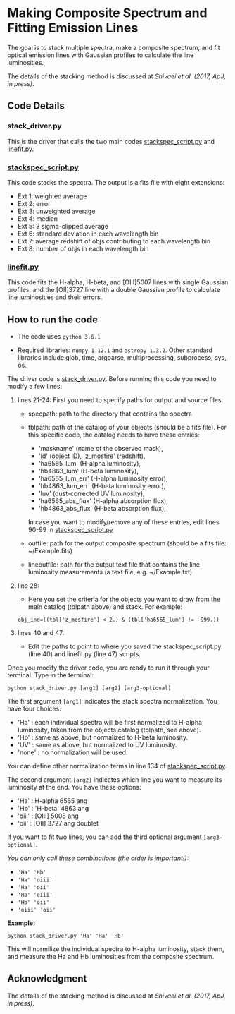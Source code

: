 # Making Composite Spectrum and Fitting Emission Lines

The goal is to stack multiple spectra, make a composite spectrum, and fit optical emission lines with Gaussian profiles to calculate the line luminosities. 

The details of the stacking method is discussed at *Shivaei et al. (2017, ApJ, in press)*.

## Code Details

### stack_driver.py

This is the driver that calls the two main codes [stackspec_script.py](#stackspec_scriptpy) and [linefit.py](#linefitpy).

### [stackspec_script.py](#stackspec_scriptpy)

This code stacks the spectra. The output is a fits file with eight extensions:

* Ext 1: weighted average
* Ext 2: error
* Ext 3: unweighted average
* Ext 4: median
* Ext 5: 3 sigma-clipped average
* Ext 6: standard deviation in each wavelength bin
* Ext 7: average redshift of objs contributing to each wavelength bin
* Ext 8: number of objs in each wavelength bin

### [linefit.py](#linefitpy)

This code fits the H-alpha, H-beta, and [OIII]5007 lines with single Gaussian profiles, and the [OII]3727 line with a double Gaussian profile to calculate line luminosities and their errors.

## How to run the code

* The code uses `python 3.6.1`

* Required libraries: `numpy 1.12.1` and `astropy 1.3.2`. Other standard libraries include glob, time, argparse, multiprocessing, subprocess, sys, os.

The driver code is [stack_driver.py](#stack_driverpy). Before running this code you need to modify a few lines:

1. lines 21-24: First you need to specify paths for output and source files
	* specpath: path to the directory that contains the spectra
	* tblpath: path of the catalog of your objects (should be a fits file). For this specific code, the catalog needs to have these entries: 
		* 'maskname' (name of the observed mask), 
		* 'id' (object ID), 'z_mosfire' (redshift), 
		* 'ha6565_lum' (H-alpha luminosity), 
		* 'hb4863_lum' (H-beta luminosity), 
		* 'ha6565_lum_err' (H-alpha luminosity error), 
		* 'hb4863_lum_err' (H-beta luminosity error), 
		* 'luv' (dust-corrected UV luminosity), 
		* 'ha6565_abs_flux' (H-alpha absorption flux), 
		* 'hb4863_abs_flux' (H-beta absorption flux),
		
		In case you want to modify/remove any of these entries, edit lines 90-99 in [stackspec_script.py](#stackspec_scriptpy)
        
   	* outfile: path for the output composite spectrum (should be a fits file: ~/Example.fits)
   	* lineoutfile: path for the output text file that contains the line luminosity measurements (a text file, e.g. ~/Example.txt)

2. line 28:
	* Here you set the criteria for the objects you want to draw from the main catalog (tblpath above) and stack. For example:
	
    ```
    obj_ind=((tbl['z_mosfire'] < 2.) & (tbl['ha6565_lum'] != -999.))
    ```
    
3. lines 40 and 47:
	* Edit the paths to point to where you saved the stackspec_script.py (line 40) and linefit.py (line 47) scripts.


Once you modify the driver code, you are ready to run it through your terminal. Type in the terminal:

```
python stack_driver.py [arg1] [arg2] [arg3-optional]
```

The first argument `[arg1]` indicates the stack spectra normalization. You have four choices: 

* 'Ha' : each individual spectra will be first normalized to H-alpha luminosity, taken from the objects catalog (tblpath, see above).
* 'Hb' : same as above, but normalized to H-beta luminosity.
* 'UV' : same as above, but normalized to UV luminosity.
*  'none' : no normalization will be used.

You can define other normalization terms in line 134 of [stackspec_script.py](#stackspec_scriptpy).

The second argument `[arg2]` indicates which line you want to measure its luminosity at the end. You have these options: 
* 'Ha' : H-alpha 6565 ang 
* 'Hb' : 'H-beta' 4863 ang
* 'oiii' : [OIII] 5008 ang
* 'oii' : [OII] 3727 ang doublet

If you want to fit two lines, you can add the third optional argument `[arg3-optional]`.

*You can only call these combinations (the order is important!):*

* `'Ha' 'Hb'`
* `'Ha' 'oiii'`
* `'Ha' 'oii'`
* `'Hb' 'oiii'`
* `'Hb' 'oii'`
* `'oiii' 'oii'`

**Example:**

```
python stack_driver.py 'Ha' 'Ha' 'Hb' 
```
This will normilize the individual spectra to H-alpha luminosity, stack them, and measure the Ha and Hb luminosities from the composite spectrum.



## Acknowledgment

The details of the stacking method is discussed at *Shivaei et al. (2017, ApJ, in press)*.